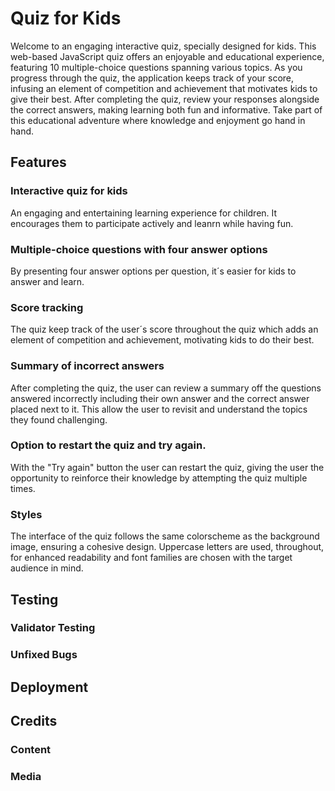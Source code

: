 
# Quiz for Kids
Welcome to an engaging interactive quiz, specially designed for kids. This web-based JavaScript quiz offers an enjoyable and educational experience, featuring 10 multiple-choice questions spanning various topics. As you progress through the quiz, the application keeps track of your score, infusing an element of competition and achievement that motivates kids to give their best. After completing the quiz, review your responses alongside the correct answers, making learning both fun and informative. Take part of this educational adventure where knowledge and enjoyment go hand in hand.

## Features

### Interactive quiz for kids
An engaging and entertaining learning experience for children. It encourages them to participate actively and leanrn while having fun.
### Multiple-choice questions with four answer options
By presenting four answer options per question, it´s easier for kids to answer and learn. 
### Score tracking
The quiz keep track of the user´s score throughout the quiz which adds an element of competition and achievement, motivating kids to do their best. 
### Summary of incorrect answers
After completing the quiz, the user can review a summary off the questions answered incorrectly including their own answer and the correct answer placed next to it. This allow the user to revisit and understand the topics they found challenging.
### Option to restart the quiz and try again.
With the "Try again" button the user can restart the quiz, giving the user the opportunity to reinforce their knowledge by attempting the quiz multiple times.
### Styles
The interface of the quiz follows the same colorscheme as the background image, ensuring a cohesive design. Uppercase letters are used, throughout, for enhanced readability and font families are chosen with the target audience in mind. 

## Testing





### Validator Testing

### Unfixed Bugs

## Deployment

## Credits

### Content

### Media





